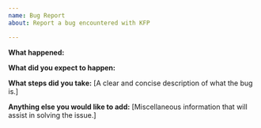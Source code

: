 ```yaml
---
name: Bug Report
about: Report a bug encountered with KFP

---
```


**What happened:**

**What did you expect to happen:**

**What steps did you take:**
[A clear and concise description of what the bug is.]

**Anything else you would like to add:**
[Miscellaneous information that will assist in solving the issue.]

